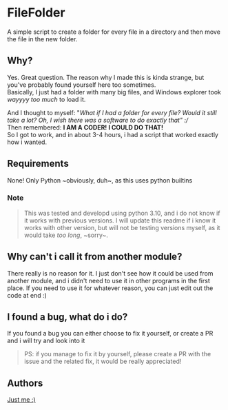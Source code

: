 # FileFolder
A simple script to create a folder for every file in a directory and then move the file in the new folder.

## Why?
Yes. Great question. The reason why I made this is kinda strange, but you've probably found yourself here too sometimes. \
Basically, I just had a folder with many big files, and Windows explorer took *wayyyy too much* to load it.

And I thought to myself: "*What if I had a folder for every file? Would it still take a lot? Oh, I wish there was a software to do exactly that" :/*\
Then  remembered: **I AM A CODER! I COULD DO THAT!**\
So I got to work, and in about 3-4 hours, i had a script that worked exactly how i wanted.

## Requirements
None! Only Python ~obviously, duh~, as this uses python builtins
### Note
> This was tested and developd using python 3.10, and i do not know if it works with previous versions. I will update this readme if i know it works with other version, but will not be testing versions myself, as it would take *too long*, ~sorry~.

## Why can't i call it from another module?
There really is no reason for it. I just don't see how it could be used from another module, and i didn't need to use it in other programs in the first place. If you need to use it for whatever reason, you can just edit out the code at end :)

## I found a bug, what do i do?
If you found a bug you can either choose to fix it yourself, or create a PR and i will try and look into it
> PS: if you manage to fix it by yourself, please create a PR with the issue and the related fix, it would be really appreciated!

## Authors
[Just me :)](https://github.com/milkyicedtea)
